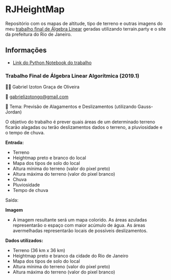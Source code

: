 # RJHeightMap

Repositório com os mapas de altitude, tipo de terreno e outras imagens do meu [trabalho final de Álgebra Linear](https://colab.research.google.com/drive/1JeulhMmxwGP0H9yFqCc5TwoVO8KlzRQY?usp=sharing) geradas utilizando terrain.party e o site da prefeitura do Rio de Janeiro.

## Informações

* [Link do Python Notebook do trabalho](https://colab.research.google.com/drive/1JeulhMmxwGP0H9yFqCc5TwoVO8KlzRQY?usp=sharing)

### Trabalho Final de Álgebra Linear Algorítmica (2019.1)

:technologist: Gabriel Izoton Graça de Oliveira

:email: gabrielizotongo@gmail.com

:thought_balloon: Tema: Previsão de Alagamentos e Deslizamentos (utilizando Gauss-Jordan)

O objetivo do trabalho é prever quais áreas de um determinado terreno ficarão alagadas ou terão deslizamentos dados o terreno, a pluviosidade e o tempo de chuva.

**Entrada:**

* Terreno
* Heightmap preto e branco do local
* Mapa dos tipos de solo do local
* Altura mínima do terreno (valor do pixel preto)
* Altura máxima do terreno (valor do pixel branco)
* Chuva
* Pluviosidade
* Tempo de chuva

Saída:

**Imagem**

* A imagem resultante será um mapa colorido. As áreas azuladas representarão o espaço com maior acúmulo de água. As áreas avermelhadas representarão locais de possíveis deslizamentos.

**Dados utilizados:**

* Terreno (36 km x 36 km)
* Heightmap preto e branco da cidade do Rio de Janeiro
* Mapa dos tipos de solo do local
* Altura mínima do terreno (valor do pixel preto)
* Altura máxima do terreno (valor do pixel branco)
